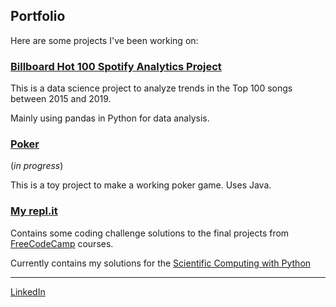 ## Portfolio
Here are some projects I've been working on: 

### [Billboard Hot 100 Spotify Analytics Project](https://mrrufs.github.io/Hot_100)
This is a data science project to analyze trends in the Top 100 songs between 2015 and 2019. 

Mainly using pandas in Python for data analysis.

### [Poker](https://github.com/mrrufs/Poker) 
(_in progress_)

This is a toy project to make a working poker game. Uses Java.

### [My repl.it](https://repl.it/@mrrufs)
Contains some coding challenge solutions to the final projects from [FreeCodeCamp](https://www.freecodecamp.org/) courses. 

Currently contains my solutions for the [Scientific Computing with Python](https://www.freecodecamp.org/learn/scientific-computing-with-python/#scientific-computing-with-python-projects) 

---

[LinkedIn](https://www.linkedin.com/in/rdramanathan/) 
